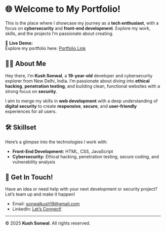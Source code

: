 # 🌐 Welcome to My Portfolio!

This is the place where I showcase my journey as a **tech enthusiast**, with a focus on **cybersecurity** and **front-end development**. Explore my work, skills, and the projects I’m passionate about creating.

🔗 **Live Demo:**  
Explore my portfolio here: [Portfolio Link](#)

## 🧑‍💻 About Me

Hey there, I’m **Kush Sonwal**, a **19-year-old** developer and cybersecurity explorer from New Delhi, India. I’m passionate about diving into **ethical hacking**, **penetration testing**, and building clean, functional websites with a strong focus on **security**.

I aim to merge my skills in **web development** with a deep understanding of **digital security** to create **responsive**, **secure**, and **user-friendly** experiences for all users.

## 🛠️ Skillset

Here’s a glimpse into the technologies I work with:  

- **Front-End Development:** HTML, CSS, JavaScript  
- **Cybersecurity:** Ethical hacking, penetration testing, secure coding, and vulnerability analysis  

## 🤝 Get In Touch!

Have an idea or need help with your next development or security project? Let’s team up and make it happen!

- Email: [sonwalkush19@gmail.com](mailto:sonwalkush19@gmail.com)  
- LinkedIn: [Let’s Connect!](#)

---

© 2025 **Kush Sonwal**. All rights reserved.
